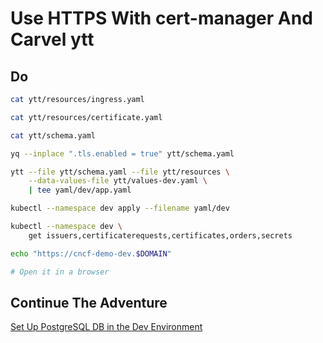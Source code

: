 # Use HTTPS With cert-manager And Carvel ytt

## Do

```bash
cat ytt/resources/ingress.yaml

cat ytt/resources/certificate.yaml

cat ytt/schema.yaml

yq --inplace ".tls.enabled = true" ytt/schema.yaml

ytt --file ytt/schema.yaml --file ytt/resources \
    --data-values-file ytt/values-dev.yaml \
    | tee yaml/dev/app.yaml

kubectl --namespace dev apply --filename yaml/dev

kubectl --namespace dev \
    get issuers,certificaterequests,certificates,orders,secrets

echo "https://cncf-demo-dev.$DOMAIN"

# Open it in a browser
```

## Continue The Adventure

[Set Up PostgreSQL DB in the Dev Environment](../db/README.md)
